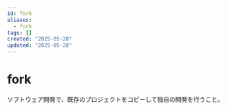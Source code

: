 ```yaml
---
id: fork
aliases:
  - fork
tags: []
created: "2025-05-28"
updated: "2025-05-28"
---
```


# fork

ソフトウェア開発で、既存のプロジェクトをコピーして独自の開発を行うこと。

